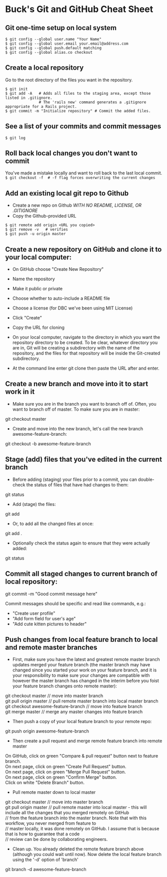 # Buck's Git and GitHub Cheat Sheet

## Git one-time setup on local system
```
$ git config --global user.name "Your Name"
$ git config --global user.email your.email@address.com
$ git config --global push.default matching
$ git config --global alias.co checkout
```

## Create a local repository
Go to the root directory of the files you want in the repository.
```
$ git init
$ git add -A   # Adds all files to the staging area, except those listed in .gitignore.
               # The 'rails new' command generates a .gitignore appropriate for a Rails project.
$ git commit -m "Initialize repository" # Commit the added files.
```
## See a list of your commits and commit messages
`$ git log`

## Roll back local changes you don't want to commit
You've made a mistake locally and want to roll back to the last local commit.
`$ git checkout -f  # -f flag forces overwriting the current changes`

## Add an existing local git repo to Github
- Create a new repo on Github *WITH NO README, LICENSE, OR .GITIGNORE*
- Copy the Github-provided URL
```
$ git remote add origin <URL you copied>
$ git remove -v   # verifies
$ git push -u origin master
```

## Create a new repository on GitHub and clone it to your local computer:

- On GitHub choose "Create New Repository"
- Name the repository
- Make it public or private
- Choose whether to auto-include a README file
- Choose a license (for DBC we've been using MIT License)
- Click "Create"
- Copy the URL for cloning

- On your local computer, navigate to the directory in which you want the repository directory to be created.  To be clear, whatever directory you are in, Git will be creating a subdirectory with the name of the repository, and the files for that repository will be inside the Git-created subdirectory.
- At the command line enter
git clone
then paste the URL after and enter.

## Create a new branch and move into it to start work in it

- Make sure you are in the branch you want to branch off of.  Often, you want to branch off of master.  To make sure you are in master:

git checkout master

- Create and move into the new branch, let's call the new branch awesome-feature-branch:

git checkout -b awesome-feature-branch

## Stage (add) files that you've edited in the current branch

- Before adding (staging) your files prior to a commit, you can double-check the status of files that have had changes to them:

git status

- Add (stage) the files:

git add <filename>

- Or, to add all the changed files at once:

git add .

- Optionally check the status again to ensure that they were actually added:

git status

## Commit all staged changes to current branch of local repository:

git commit -m "Good commit message here"

Commit messages should be specific and read like commands, e.g.:
- "Create user profile"
- "Add form field for user's age"
- "Add cute kitten pictures to header"

## Push changes from local feature branch to local and remote master branches

- First, make sure you have the latest and greatest remote master branch updates merged your feature branch (the master branch may have changed since you started your work on your feature branch, and it is your responsibility to make sure your changes are compatible with however the master branch has changed in the interim before you foist your feature branch changes onto remote master):

git checkout master  // move into master branch  
git pull origin master  // pull remote master branch into local master branch  
git checkout awesome-feature-branch  // move into feature branch  
git merge master  // merge any master changes into feature branch

- Then push a copy of your local feature branch to your remote repo:

git push origin awesome-feature-branch

- Then create a pull request and merge remote feature branch into remote master

On GitHub, click on green "Compare & pull request" button next to feature branch.  
On next page, click on green "Create Pull Request" button.  
On next page, click on green "Merge Pull Request" button.  
On next page, click on green "Confirm Merge" button.  
Click on white "Delete Branch" button.

- Pull remote master down to local master

git checkout master  // move into master branch  
git pull origin master  // pull remote master into local master - this will include all the changes that you merged remotely on GitHub  
                        // from the feature branch into the master branch.  Note that with this workflow, you never merged from feature to  
                        // master locally, it was done remotely on GitHub.  I assume that is because that is how to guarantee that a code  
                        // review can be done by collaborating engineers.

- Clean up.  You already deleted the remote feature branch above (although you could wait until now).  Now delete the local feature branch using the '-d' option of 'branch'

git branch -d awesome-feature-branch
